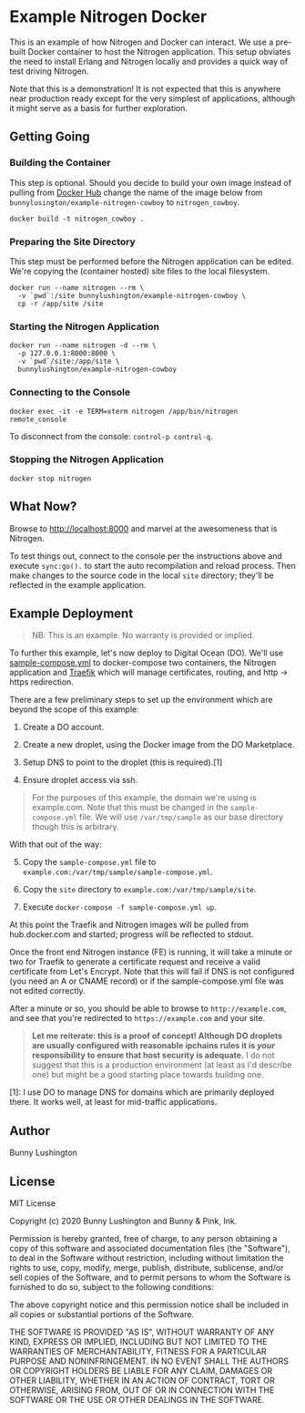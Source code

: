 # Example Nitrogen Docker

This is an example of how Nitrogen and Docker can interact.  We use a
pre-built Docker container to host the Nitrogen application.  This
setup obviates the need to install Erlang and Nitrogen locally and
provides a quick way of test driving Nitrogen.

Note that this is a demonstration!  It is not expected that this is
anywhere near production ready except for the very simplest of
applications, although it might serve as a basis for further
exploration.

## Getting Going

### Building the Container

This step is optional.  Should you decide to build your own image
instead of pulling from [Docker
Hub](https://hub.docker.com/r/bunnylushington/example-nitrogen-cowboy)
change the name of the image below from
`bunnylusington/example-nitrogen-cowboy` to `nitrogen_cowboy`.

``` shell
docker build -t nitrogen_cowboy .
```

### Preparing the Site Directory

This step must be performed before the Nitrogen application can be
edited.  We're copying the (container hosted) site files to the local
filesystem.

``` shell
docker run --name nitrogen --rm \
  -v `pwd`:/site bunnylushington/example-nitrogen-cowboy \
  cp -r /app/site /site
```

### Starting the Nitrogen Application

``` shell
docker run --name nitrogen -d --rm \
  -p 127.0.0.1:8000:8000 \
  -v `pwd`/site:/app/site \
  bunnylushington/example-nitrogen-cowboy
```

### Connecting to the Console

```
docker exec -it -e TERM=xterm nitrogen /app/bin/nitrogen remote_console
```

To disconnect from the console: `control-p control-q`.

### Stopping the Nitrogen Application

``` shell
docker stop nitrogen
```

## What Now?

Browse to [http://localhost:8000](http://localhost:8000) and marvel at
the awesomeness that is Nitrogen.

To test things out, connect to the console per the instructions above
and execute `sync:go().` to start the auto recompilation and reload
process.  Then make changes to the source code in the local `site`
directory; they'll be reflected in the example application.


## Example Deployment

> NB: This is an example.  No warranty is provided or implied.

To further this example, let's now deploy to Digital Ocean (DO).
We'll use [sample-compose.yml](sample-compose.yml) to docker-compose
two containers, the Nitrogen application and
[Traefik](https://traefik.io) which will manage certificates, routing,
and http -> https redirection.

There are a few preliminary steps to set up the environment which are
beyond the scope of this example:

1. Create a DO account.

2. Create a new droplet, using the Docker image from the DO Marketplace.

3. Setup DNS to point to the droplet (this is required).[1]

4. Ensure droplet access via ssh.

> For the purposes of this example, the domain we're using is
> example.com.  Note that this must be changed in the
> `sample-compose.yml` file.  We will use `/var/tmp/sample` as our
> base directory though this is arbitrary.

With that out of the way:

5. Copy the `sample-compose.yml` file to
   `example.com:/var/tmp/sample/sample-compose.yml`.

6. Copy the `site` directory to `example.com:/var/tmp/sample/site`.

7. Execute `docker-compose -f sample-compose.yml up`.

At this point the Traefik and Nitrogen images will be pulled from
hub.docker.com and started; progress will be reflected to stdout.

Once the front end Nitrogen instance (FE) is running, it will take a
minute or two for Traefik to generate a certificate request and
receive a valid certificate from Let's Encrypt.  Note that this will
fail if DNS is not configured (you need an A or CNAME record) or if
the sample-compose.yml file was not edited correctly.

After a minute or so, you should be able to browse to
`http://example.com`, and see that you're redirected to
`https://example.com` and your site.

> **Let me reiterate: this is a proof of concept!  Although DO
> droplets are usually configured with reasonable ipchains rules it is
> *your* responsibility to ensure that host security is adequate.**  I
> do not suggest that this is a production environment (at least as
> I'd describe one) but might be a good starting place towards
> building one.

[1]: I use DO to manage DNS for domains which are primarily deployed
there.  It works well, at least for mid-traffic applications.

## Author

Bunny Lushington

## License

MIT License

Copyright (c) 2020 Bunny Lushington and Bunny & Pink, Ink.

Permission is hereby granted, free of charge, to any person obtaining
a copy of this software and associated documentation files (the
"Software"), to deal in the Software without restriction, including
without limitation the rights to use, copy, modify, merge, publish,
distribute, sublicense, and/or sell copies of the Software, and to
permit persons to whom the Software is furnished to do so, subject to
the following conditions:

The above copyright notice and this permission notice shall be
included in all copies or substantial portions of the Software.

THE SOFTWARE IS PROVIDED "AS IS", WITHOUT WARRANTY OF ANY KIND,
EXPRESS OR IMPLIED, INCLUDING BUT NOT LIMITED TO THE WARRANTIES OF
MERCHANTABILITY, FITNESS FOR A PARTICULAR PURPOSE AND
NONINFRINGEMENT. IN NO EVENT SHALL THE AUTHORS OR COPYRIGHT HOLDERS BE
LIABLE FOR ANY CLAIM, DAMAGES OR OTHER LIABILITY, WHETHER IN AN ACTION
OF CONTRACT, TORT OR OTHERWISE, ARISING FROM, OUT OF OR IN CONNECTION
WITH THE SOFTWARE OR THE USE OR OTHER DEALINGS IN THE SOFTWARE.
